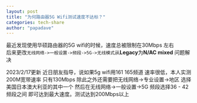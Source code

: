 ```yaml
---
layout: post
title: "为何路由器5G Wifi测试速度不达标？"
categories: tech-share
author: "papadave"
---
```

最近发现使用华硕路由器的5G wifi的时候，速度总被限制在30Mbps 左右<br>
后来更改`无线网络->一般设置->频段->5G->无线模式`从**Legacy**为**N/AC mixed** 问题解决<br>

2023/2/17更新
近日朋友指导，说如果5g wifi用161 165频道 速率很低，本人实测200M宽带速率 只有130Mbps
除此之外还需要把无线网络->专业设置->地区 选择 美国日本澳大利亚的其中一个
然后在无线网络->一般设置->5G 频段选择36 - 42频段之间 即可达到最大速度。测试达到200Mbps以上

